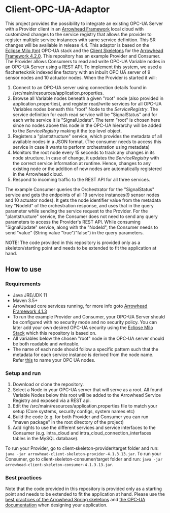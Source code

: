 # Client-OPC-UA-Adaptor
This project provides the possibility to integrate an existing OPC-UA Server with a Provider client in an [Arrowhead Framework](http://github.com/eclipse-arrowhead) local cloud with customized changes to the service registry that allows the provider to register multiple service instances with same service definition.
This SR changes will be available in release 4.4.
This adaptor is based on the [Eclipse Milo (tm)](https://github.com/eclipse/milo) OPC-UA stack and the [Client Skeletons](https://github.com/arrowhead-f/client-skeleton-java-spring) for the [Arrowhead Framework 4.2.0](https://github.com/eclipse-arrowhead/core-java-spring).
This repository has an example Provider and Consumer. The Provider allows Consumers to read and write OPC-UA Variable nodes in an OPC-UA Server using a REST API.
To implement this system, we used a fischertecknik indexed line factory with an inbuilt OPC UA server of 9 sensor nodes and 10 actuator nodes.
When the Provider is started it will:

1. Connect to an OPC-UA server using connection details found in /src/main/resources/application.properties. 
2. Browse all Variable nodes beneath a given "root" node (also provided in application.properties), and register read/write services for all OPC-UA Variables nodes beneath this "root" Node to the *ServiceRegistry*. 
The service definition for each read service will be "SignalStatus" and for each write service it is "SignalUpdate". The term "root" is chosen here since no nodes above this node in the OPC-UA hierarchy will be added to the *ServiceRegistry* making it the top level object.
3. Registers a "plantstructure" service, which provides the metadata of all available nodes in a JSON format. (The consumer needs to access this service in case it wants to perform orchestration using metadata)
4. Monitors the root node every 15 seconds to track any changes in its node structure. In case of change, it updates the *ServiceRegistry* with the correct service information at runtime. Hence, changes to any existing node or the addition of new nodes are automatically registered in the Arrowhead cloud.
6. Respond to incoming traffic to the REST API for all three services.

The example Consumer queries the Orchestrator for the "SignalStatus" service and gets the endpoints of all 19 service instances(9 sensor nodes and 10 actuator nodes). It gets the node identifier value from the metadata key "NodeId" of the orchestration response, and uses that in the query parameter while sending the service request to the Provider. For the "plantstructure" service, the Consumer does not need to send any query parameters to access the Provider's REST API. While consuming "SignalUpdate" service, along with the "NodeId", the Consumer needs to send "value" (String value "true"/"false") in the query parameters.
 
NOTE! The code provided in this repository is provided only as a skeleton/starting point and needs to be extended to fit the application at hand.

## How to use

### Requirements
* Java JRE/JDK 11
* Maven 3.5+
* Arrowhead core services running, for more info goto [Arrowhead Framework 4.1.3](https://github.com/arrowhead-f/core-java-spring)
* To run the example Provider and Consumer, your OPC-UA Server should be configured with no security mode and no security policy. You can later add your own desired OPC-UA security using the [Eclipse Milo Stack](https://github.com/eclipse/milo) which this repository is based on.
* All variables below the chosen "root" node in the OPC-UA server should be both readable and writeable.
* The name of each node should follow a specific pattern such that the metadata for each service instance is derived from the node name. Refer [this](https://github.com/aparajita07/Client-OPC-UA-Adaptor/blob/main/NodeNaming.md) to name your OPC UA nodes.


### Setup and run
1. Download or clone the repository.
2. Select a Node in your OPC-UA server that will serve as a root. All found Variable Nodes below this root
will be added to the Arrowhead Service Registry and exposed via a REST api. 
3. Edit the /src/main/resources/application.properties file to match your setup (Core systems, security configs, system names etc)
4. Build the code (e.g. for both Provider and Consumer you can run "maven package" in the root directory of the project)
4. Add rights to use the different services and service interfaces to the Consumer (e.g. intra_cloud and intra_cloud_connection_interfaces tables in the MySQL database).

To run your Provider, go to client-skeleton-provider/target folder and run: ```java -jar arrowhead-client-skeleton-provider-4.1.3.13.jar```.
To run your Consumer, go to client-skeleton-consumer/target folder and run: ```java -jar arrowhead-client-skeleton-consumer-4.1.3.13.jar```.

### Best practices
Note that the code provided in this repository is provided only as a starting point and needs to be extended to fit the application at hand. Please use the [best practices of the Arrowhead Spring skeletons](https://github.com/arrowhead-f/client-skeleton-java-spring#best-practices-to-start-with-the-skeletons) and [the OPC-UA documentation](https://opcfoundation.org/developer-tools/specifications-unified-architecture) when designing your application.
